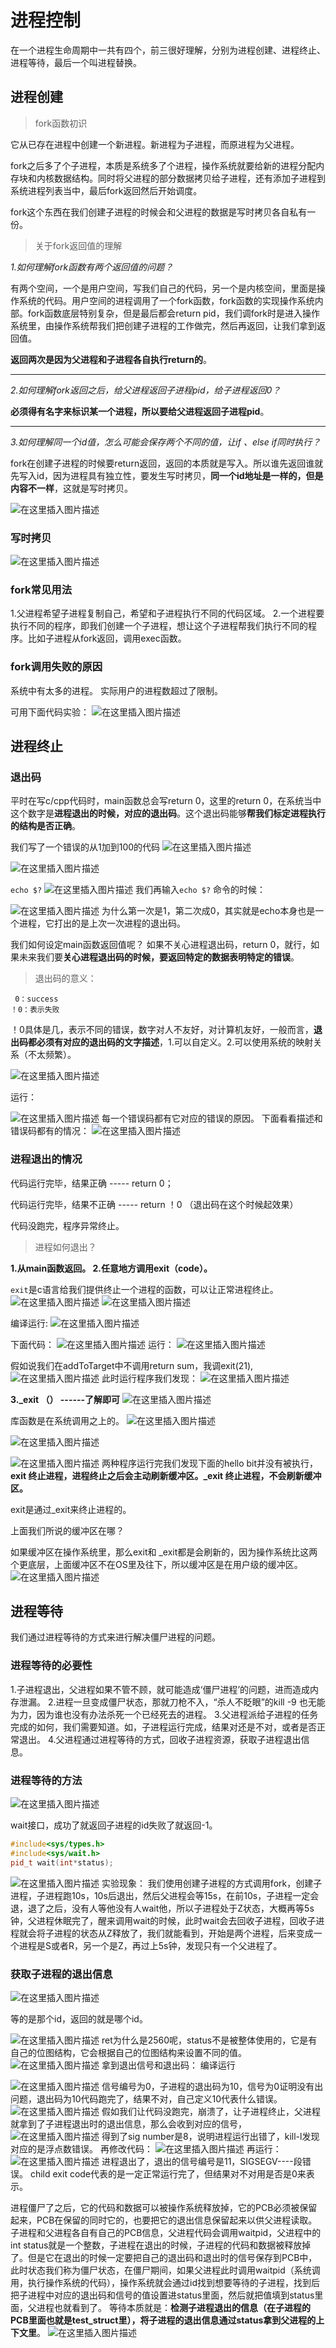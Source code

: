 # 进程控制
在一个进程生命周期中一共有四个，前三很好理解，分别为进程创建、进程终止、进程等待，最后一个叫进程替换。

## 进程创建

>  fork函数初识

它从已存在进程中创建一个新进程。新进程为子进程，而原进程为父进程。

fork之后多了个子进程，本质是系统多了个进程，操作系统就要给新的进程分配内存块和内核数据结构。同时将父进程的部分数据拷贝给子进程，还有添加子进程到系统进程列表当中，最后fork返回然后开始调度。

fork这个东西在我们创建子进程的时候会和父进程的数据是写时拷贝各自私有一份。

> 关于fork返回值的理解


*1.如何理解fork函数有两个返回值的问题？*

有两个空间，一个是用户空间，写我们自己的代码，另一个是内核空间，里面是操作系统的代码。用户空间的进程调用了一个fork函数，fork函数的实现操作系统内部。fork函数底层特别复杂，但是最后都会return pid，我们调fork时是进入操作系统里，由操作系统帮我们把创建子进程的工作做完，然后再返回，让我们拿到返回值。

**返回两次是因为父进程和子进程各自执行return的**。

---

*2.如何理解fork返回之后，给父进程返回子进程pid，给子进程返回0？*

**必须得有名字来标识某一个进程，所以要给父进程返回子进程pid**。


---

*3.如何理解同一个id值，怎么可能会保存两个不同的值，让if 、else if同时执行？*

fork在创建子进程的时候要return返回，返回的本质就是写入。所以谁先返回谁就先写入id，因为进程具有独立性，要发生写时拷贝，**同一个id地址是一样的，但是内容不一样**，这就是写时拷贝。




![在这里插入图片描述](https://img-blog.csdnimg.cn/04f1745b241f4975ab31f392ba6ca587.png)

### 写时拷贝


![在这里插入图片描述](https://img-blog.csdnimg.cn/c724b0d11a2f4a0abee7cc2691a62002.png)

### fork常见用法

1.父进程希望子进程复制自己，希望和子进程执行不同的代码区域。
2.一个进程要执行不同的程序，即我们创建一个子进程，想让这个子进程帮我们执行不同的程序。比如子进程从fork返回，调用exec函数。

### fork调用失败的原因


系统中有太多的进程。
实际用户的进程数超过了限制。

可用下面代码实验：
![在这里插入图片描述](https://img-blog.csdnimg.cn/c989bf0f6d9a49969b7b53c09d717ed0.png)
## 进程终止

### 退出码

平时在写c/cpp代码时，main函数总会写return 0，这里的return 0，在系统当中这个数字是**进程退出的时候，对应的退出码**。这个退出码能够**帮我们标定进程执行的结构是否正确**。

我们写了一个错误的从1加到100的代码
![在这里插入图片描述](https://img-blog.csdnimg.cn/25eeccd5d6254accb4f9d3cf9f16529b.png)


![在这里插入图片描述](https://img-blog.csdnimg.cn/2921d8ca0cbb41628b45a793eb3d47d2.png)

`echo $?` 
![在这里插入图片描述](https://img-blog.csdnimg.cn/dd460e04014049fea743ba01926b96cb.png)
我们再输入`echo $?` 命令的时候：

![在这里插入图片描述](https://img-blog.csdnimg.cn/5f2736f24d14463685a83414227bb07b.png)
为什么第一次是1，第二次成0，其实就是echo本身也是一个进程，它打出的是上次一次进程的退出码。

我们如何设定main函数返回值呢？
如果不关心进程退出码，return 0，就行，如果未来我们要**关心进程退出码的时候，要返回特定的数据表明特定的错误**。

> 退出码的意义：

     0：success  
    ！0：表示失败

！0具体是几，表示不同的错误，数字对人不友好，对计算机友好，一般而言，**退出码都必须有对应的退出码的文字描述**，1.可以自定义。2.可以使用系统的映射关系（不太频繁）。

![在这里插入图片描述](https://img-blog.csdnimg.cn/3d75bf61cfcb4661b806f61f7a6bfdd1.png)


运行：


![在这里插入图片描述](https://img-blog.csdnimg.cn/7a98f6146f0e442ca1cca5d68f2f7a24.png)
每一个错误码都有它对应的错误的原因。 下面看看描述和错误码都有的情况：
![在这里插入图片描述](https://img-blog.csdnimg.cn/e786531243f04fa6bec4022c4609d612.png)

### 进程退出的情况

代码运行完毕，结果正确 ----- return 0；

代码运行完毕，结果不正确 ----- return ！0 （退出码在这个时候起效果）


代码没跑完，程序异常终止。

> 进程如何退出？


**1.从main函数返回。
2.任意地方调用exit（code）。**


`exit`是c语言给我们提供终止一个进程的函数，可以让正常进程终止。
![在这里插入图片描述](https://img-blog.csdnimg.cn/1b90fd8183b549c38f3f55e18fea474e.png)
![在这里插入图片描述](https://img-blog.csdnimg.cn/b50b42195f4a4aadaf704f714cdcfe72.png)

编译运行:
![在这里插入图片描述](https://img-blog.csdnimg.cn/78464fe00c2f4a42944a4ca1ccbccae6.png)

下面代码：
![在这里插入图片描述](https://img-blog.csdnimg.cn/156063cffc2144b29eca8a957fb1b185.png)
运行：
![在这里插入图片描述](https://img-blog.csdnimg.cn/75c47e2742fd4eb4a7df3fe16b4ba926.png)



假如说我们在addToTarget中不调用return sum，我调exit(21),
![在这里插入图片描述](https://img-blog.csdnimg.cn/7107a3e4194a4ace9be379191d892af1.png)
此时运行程序我们发现：
![在这里插入图片描述](https://img-blog.csdnimg.cn/339f6a3ec4b8405d9e5db0745a7046f7.png)

**3._exit （） ------了解即可**
![在这里插入图片描述](https://img-blog.csdnimg.cn/e5f028367049411d9e1b2705c9aa538f.png)

库函数是在系统调用之上的。
![在这里插入图片描述](https://img-blog.csdnimg.cn/b3c65d1d769941a5962116fa39cf0f68.png)

![在这里插入图片描述](https://img-blog.csdnimg.cn/06153314243d4e6d9d0980fbab69849e.png)

![在这里插入图片描述](https://img-blog.csdnimg.cn/d5d71cf84c724431b4c3f38f9de0a630.png)
两种程序运行完我们发现下面的hello bit并没有被执行，**exit 终止进程，进程终止之后会主动刷新缓冲区。_exit  终止进程，不会刷新缓冲区。**

exit是通过_exit来终止进程的。

上面我们所说的缓冲区在哪？

如果缓冲区在操作系统里，那么exit和 _exit都是会刷新的，因为操作系统比这两个更底层，上面缓冲区不在OS里及往下，所以缓冲区是在用户级的缓冲区。
![在这里插入图片描述](https://img-blog.csdnimg.cn/6ea76e5f748840d7b514b37294997fb4.png)

## 进程等待

我们通过进程等待的方式来进行解决僵尸进程的问题。

### 进程等待的必要性

1.子进程退出，父进程如果不管不顾，就可能造成‘僵尸进程’的问题，进而造成内存泄漏。
2.进程一旦变成僵尸状态，那就刀枪不入，“杀人不眨眼”的kill -9 也无能为力，因为谁也没有办法杀死一个已经死去的进程。
3.父进程派给子进程的任务完成的如何，我们需要知道。如，子进程运行完成，结果对还是不对，或者是否正常退出。
4.父进程通过进程等待的方式，回收子进程资源，获取子进程退出信息。

### 进程等待的方法

![在这里插入图片描述](https://img-blog.csdnimg.cn/a684efecf2174093a60f1dce93253f2d.png)


wait接口，成功了就返回子进程的id失败了就返回-1。

```cpp
#include<sys/types.h>
#include<sys/wait.h>
pid_t wait(int*status);
```


![在这里插入图片描述](https://img-blog.csdnimg.cn/3dd4d438900642e0b86978b341342a6d.png)
实验现象：
我们使用创建子进程的方式调用fork，创建子进程，子进程跑10s，10s后退出，然后父进程会等15s，在前10s，子进程一定会退，退了之后，没有人等他没有人wait他，所以子进程处于Z状态，大概再等5s钟，父进程休眠完了，醒来调用wait的时候，此时wait会去回收子进程，回收子进程就会将子进程的状态从Z释放了，我们就能看到，开始是两个进程，后来变成一个进程是S或者R，另一个是Z，再过上5s钟，发现只有一个父进程了。



### 获取子进程的退出信息
![在这里插入图片描述](https://img-blog.csdnimg.cn/d18fd34a64534f42ba100a853ee089cd.png)

等的是那个id，返回的就是哪个id。

![在这里插入图片描述](https://img-blog.csdnimg.cn/e07fe0b8f5d041e285b9f90d0b78ab17.png)
ret为什么是2560呢，status不是被整体使用的，它是有自己的位图结构，它会根据自己的位图结构来设置不同的值。
![在这里插入图片描述](https://img-blog.csdnimg.cn/6c46319b83f44924900f66ca1393bade.png)
拿到退出信号和退出码：
编译运行

![在这里插入图片描述](https://img-blog.csdnimg.cn/9b77aecb61fd480f96f77d7ed06f4a8f.png)
信号编号为0，子进程的退出码为10，信号为0证明没有出问题，退出码为10代码跑完了，结果不对，自己定义10代表什么错误。
![在这里插入图片描述](https://img-blog.csdnimg.cn/7794c9b4cbad4553b6bb6f3856161a1c.png)
假如我们让代码没跑完，崩溃了，让子进程终止，父进程就拿到了子进程退出时的退出信息，那么会收到对应的信号，
![在这里插入图片描述](https://img-blog.csdnimg.cn/9ae079c1326342779aa502be465025e4.png)
得到了sig number是8，说明进程运行出错了，kill-l发现对应的是浮点数错误。
再修改代码：
![在这里插入图片描述](https://img-blog.csdnimg.cn/3216e8e90ec944878ceed6eda91d7121.png)
再运行：
![在这里插入图片描述](https://img-blog.csdnimg.cn/2766bc9c316b4155b1db3b380194edf6.png)
进程退出了，退出的信号编号是11，SIGSEGV----段错误。
child exit code代表的是一定正常运行完了，但结果对不对用是否是0来表示。







进程僵尸了之后，它的代码和数据可以被操作系统释放掉，它的PCB必须被保留起来，PCB在保留的同时它的，也要把它的退出信息保留起来以供父进程读取。
子进程和父进程各自有自己的PCB信息，父进程代码会调用waitpid，父进程中的int status就是一个整数，子进程在退出的时候，子进程的代码和数据被释放掉了。但是它在退出的时候一定要把自己的退出码和退出时的信号保存到PCB中，此时状态我们称为僵尸状态，在僵尸期间，如果父进程此时调用waitpid（系统调用，执行操作系统的代码），操作系统就会通过id找到想要等待的子进程，找到后把子进程中对应的退出码和信号的值设置进status里面，然后就把值填到status里面，父进程也就看到了。
等待本质就是：**检测子进程退出的信息（在子进程的PCB里面也就是test_struct里），将子进程的退出信息通过status拿到父进程的上下文里**。
![在这里插入图片描述](https://img-blog.csdnimg.cn/266f79241ee0452a81989cf1c0b436b7.png)
